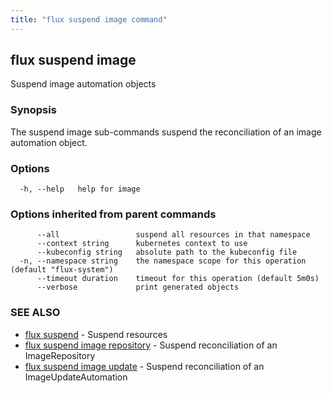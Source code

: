 ```yaml
---
title: "flux suspend image command"
---
```

## flux suspend image

Suspend image automation objects

### Synopsis

The suspend image sub-commands suspend the reconciliation of an image automation object.

### Options

```
  -h, --help   help for image
```

### Options inherited from parent commands

```
      --all                 suspend all resources in that namespace
      --context string      kubernetes context to use
      --kubeconfig string   absolute path to the kubeconfig file
  -n, --namespace string    the namespace scope for this operation (default "flux-system")
      --timeout duration    timeout for this operation (default 5m0s)
      --verbose             print generated objects
```

### SEE ALSO

* [flux suspend](../flux_suspend/)	 - Suspend resources
* [flux suspend image repository](../flux_suspend_image_repository/)	 - Suspend reconciliation of an ImageRepository
* [flux suspend image update](../flux_suspend_image_update/)	 - Suspend reconciliation of an ImageUpdateAutomation


